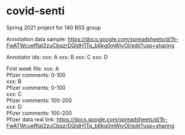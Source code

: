 # covid-senti
Spring 2021 project for 140 BSS group

Annotation data sample:
  https://docs.google.com/spreadsheets/d/1h-FwATWcuefflaI2zuCbqzrDQldH1Tq_b6kg0mWiyOI/edit?usp=sharing

Annotator ids:
xxx: A
xxx: B
xxx: C
xxx: D

First week file:
xxx: A <br />
  Pfizer comments: 0-100<br />
xxx: B<br />
  Pfizer comments: 0-100<br />
xxx: C<br />
  Pfizer comments: 100-200<br />
xxx: D<br />
  Pfizer comments: 100-200<br />
Pfizer data real link:
  https://docs.google.com/spreadsheets/d/1h-FwATWcuefflaI2zuCbqzrDQldH1Tq_b6kg0mWiyOI/edit?usp=sharing
